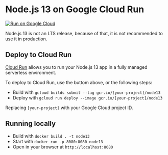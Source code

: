# Node.js 13 on Google Cloud Run

[![Run on Google Cloud](https://deploy.cloud.run/button.svg)](https://deploy.cloud.run)

Node.js 13 is not an LTS release, because of that, it is not recommended to use it in production.

## Deploy to Cloud Run

[Cloud Run](https://cloud.run) allows you to run your Node.js 13 app in a fully managed serverless environment.

To deploy to Cloud Run, use the buttom above, or the following steps:

* Build with `gcloud builds submit --tag gcr.io/[your-project]/node13`
* Deploy with `gcloud run deploy --image gcr.io/[your-project]/node13`

Replacing `[your-project]` with your Google Cloud project ID.

## Running locally

* Build with `docker build . -t node13`
* Start with `docker run -p 8080:8080 node13`
* Open in your browser at `http://localhost:8080`